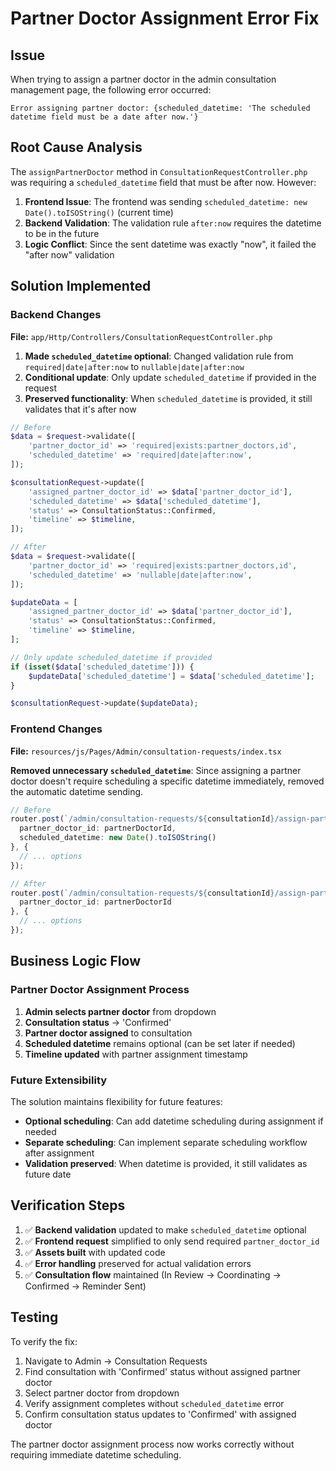 # Partner Doctor Assignment Error Fix

## Issue
When trying to assign a partner doctor in the admin consultation management page, the following error occurred:
```
Error assigning partner doctor: {scheduled_datetime: 'The scheduled datetime field must be a date after now.'}
```

## Root Cause Analysis
The `assignPartnerDoctor` method in `ConsultationRequestController.php` was requiring a `scheduled_datetime` field that must be after now. However:

1. **Frontend Issue**: The frontend was sending `scheduled_datetime: new Date().toISOString()` (current time)
2. **Backend Validation**: The validation rule `after:now` requires the datetime to be in the future
3. **Logic Conflict**: Since the sent datetime was exactly "now", it failed the "after now" validation

## Solution Implemented

### Backend Changes
**File:** `app/Http/Controllers/ConsultationRequestController.php`

1. **Made `scheduled_datetime` optional**: Changed validation rule from `required|date|after:now` to `nullable|date|after:now`
2. **Conditional update**: Only update `scheduled_datetime` if provided in the request
3. **Preserved functionality**: When `scheduled_datetime` is provided, it still validates that it's after now

```php
// Before
$data = $request->validate([
    'partner_doctor_id' => 'required|exists:partner_doctors,id',
    'scheduled_datetime' => 'required|date|after:now',
]);

$consultationRequest->update([
    'assigned_partner_doctor_id' => $data['partner_doctor_id'],
    'scheduled_datetime' => $data['scheduled_datetime'],
    'status' => ConsultationStatus::Confirmed,
    'timeline' => $timeline,
]);

// After
$data = $request->validate([
    'partner_doctor_id' => 'required|exists:partner_doctors,id',
    'scheduled_datetime' => 'nullable|date|after:now',
]);

$updateData = [
    'assigned_partner_doctor_id' => $data['partner_doctor_id'],
    'status' => ConsultationStatus::Confirmed,
    'timeline' => $timeline,
];

// Only update scheduled_datetime if provided
if (isset($data['scheduled_datetime'])) {
    $updateData['scheduled_datetime'] = $data['scheduled_datetime'];
}

$consultationRequest->update($updateData);
```

### Frontend Changes
**File:** `resources/js/Pages/Admin/consultation-requests/index.tsx`

**Removed unnecessary `scheduled_datetime`**: Since assigning a partner doctor doesn't require scheduling a specific datetime immediately, removed the automatic datetime sending.

```typescript
// Before
router.post(`/admin/consultation-requests/${consultationId}/assign-partner`, { 
  partner_doctor_id: partnerDoctorId,
  scheduled_datetime: new Date().toISOString()
}, {
  // ... options
});

// After
router.post(`/admin/consultation-requests/${consultationId}/assign-partner`, { 
  partner_doctor_id: partnerDoctorId
}, {
  // ... options  
});
```

## Business Logic Flow

### Partner Doctor Assignment Process
1. **Admin selects partner doctor** from dropdown
2. **Consultation status** → 'Confirmed'  
3. **Partner doctor assigned** to consultation
4. **Scheduled datetime** remains optional (can be set later if needed)
5. **Timeline updated** with partner assignment timestamp

### Future Extensibility
The solution maintains flexibility for future features:
- **Optional scheduling**: Can add datetime scheduling during assignment if needed
- **Separate scheduling**: Can implement separate scheduling workflow after assignment
- **Validation preserved**: When datetime is provided, it still validates as future date

## Verification Steps
1. ✅ **Backend validation** updated to make `scheduled_datetime` optional
2. ✅ **Frontend request** simplified to only send required `partner_doctor_id`
3. ✅ **Assets built** with updated code
4. ✅ **Error handling** preserved for actual validation errors
5. ✅ **Consultation flow** maintained (In Review → Coordinating → Confirmed → Reminder Sent)

## Testing
To verify the fix:
1. Navigate to Admin → Consultation Requests
2. Find consultation with 'Confirmed' status without assigned partner doctor
3. Select partner doctor from dropdown
4. Verify assignment completes without `scheduled_datetime` error
5. Confirm consultation status updates to 'Confirmed' with assigned doctor

The partner doctor assignment process now works correctly without requiring immediate datetime scheduling.